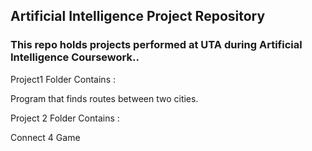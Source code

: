 ## Artificial Intelligence Project Repository ##
### This repo holds projects performed at UTA during Artificial Intelligence Coursework..

Project1 Folder Contains :

Program that finds routes between two cities.

Project 2 Folder Contains :

Connect 4 Game  
